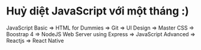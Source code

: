 # Huỷ diệt JavaScript với một tháng :)

JavaScript Basic => HTML for Dummies => Git => UI Design => Master CSS => Boostrap 4 => NodeJS Web Server using Express => JavaScript Advanced => Reactjs => React Native
